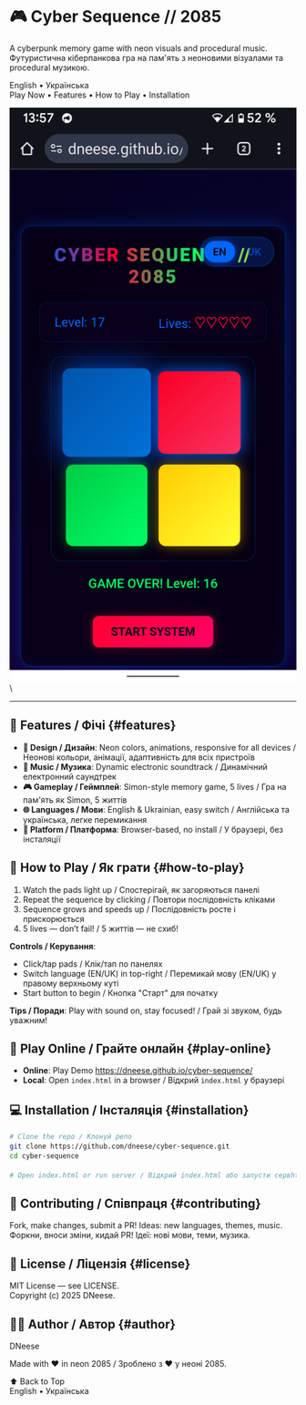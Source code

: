 # 🎮 Cyber Sequence // 2085

A cyberpunk memory game with neon visuals and procedural music.\
Футуристична кіберпанкова гра на пам'ять з неоновими візуалами та procedural музикою.

English • Українська\
Play Now • Features • How to Play • Installation

![CYBER SEQUENCE // 2085](Screenshot.png)\


---

## 🌟 Features / Фічі {#features}

- **🎨 Design / Дизайн**: Neon colors, animations, responsive for all devices / Неонові кольори, анімації, адаптивність для всіх пристроїв
- **🎵 Music / Музика**: Dynamic electronic soundtrack / Динамічний електронний саундтрек
- **🎮 Gameplay / Геймплей**: Simon-style memory game, 5 lives / Гра на пам'ять як Simon, 5 життів
- **🌐 Languages / Мови**: English & Ukrainian, easy switch / Англійська та українська, легке перемикання
- **📱 Platform / Платформа**: Browser-based, no install / У браузері, без інсталяції

## 🎯 How to Play / Як грати {#how-to-play}

1. Watch the pads light up / Спостерігай, як загоряються панелі
2. Repeat the sequence by clicking / Повтори послідовність кліками
3. Sequence grows and speeds up / Послідовність росте і прискорюється
4. 5 lives — don’t fail! / 5 життів — не схиб!

**Controls / Керування**:

- Click/tap pads / Клік/тап по панелях
- Switch language (EN/UK) in top-right / Перемикай мову (EN/UK) у правому верхньому куті
- Start button to begin / Кнопка "Старт" для початку

**Tips / Поради**: Play with sound on, stay focused! / Грай зі звуком, будь уважним!

## 🚀 Play Online / Грайте онлайн {#play-online}

- **Online**: Play Demo https://dneese.github.io/cyber-sequence/
- **Local**: Open `index.html` in a browser / Відкрий `index.html` у браузері

## 💻 Installation / Інсталяція {#installation}

```bash
# Clone the repo / Клонуй репо
git clone https://github.com/dneese/cyber-sequence.git
cd cyber-sequence

# Open index.html or run server / Відкрий index.html або запусти сервhttps://dneese.github.io/cyber-sequence/m http.server 8000  # Visit http://localhost:8000
```

## 🤝 Contributing / Співпраця {#contributing}

Fork, make changes, submit a PR! Ideas: new languages, themes, music.\
Форкни, вноси зміни, кидай PR! Ідеї: нові мови, теми, музика.

## 📝 License / Ліцензія {#license}

MIT License — see LICENSE.\
Copyright (c) 2025 DNeese.

## 👨‍💻 Author / Автор {#author}

DNeese

Made with ❤️ in neon 2085 / Зроблено з ❤️ у неоні 2085.

⬆ Back to Top\
English • Українська
